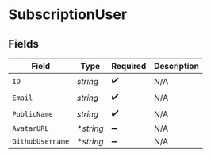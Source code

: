 # SubscriptionUser


## Fields

| Field              | Type               | Required           | Description        |
| ------------------ | ------------------ | ------------------ | ------------------ |
| `ID`               | *string*           | :heavy_check_mark: | N/A                |
| `Email`            | *string*           | :heavy_check_mark: | N/A                |
| `PublicName`       | *string*           | :heavy_check_mark: | N/A                |
| `AvatarURL`        | **string*          | :heavy_minus_sign: | N/A                |
| `GithubUsername`   | **string*          | :heavy_minus_sign: | N/A                |
